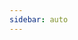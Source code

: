 ```yaml
---
sidebar: auto
---
```


<newsDetail
  :comments-count="12"
  :like-count="7"
  :liked="undefined"
  :images="undefined"
  id="003"
  title="北京市纪委监委通报：3 人被查！"
  sub-title="undefined"
  news-from="CCTV"
  date="5 小时前"
  image="https://picsum.photos/200/300"
  :article-content="'undefined'"
/>
